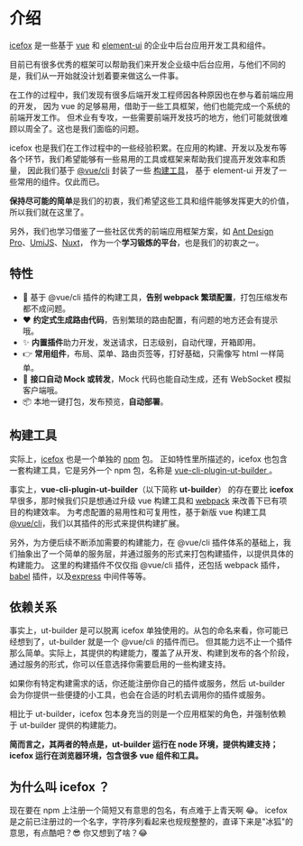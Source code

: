 # 介绍

[icefox](https://github.com/icesjs/icefox) 是一些基于 [vue](https://cn.vuejs.org/) 和 [element-ui](https://element.eleme.cn/#/zh-CN) 的企业中后台应用开发工具和组件。

目前已有很多优秀的框架可以帮助我们来开发企业级中后台应用，与他们不同的是，我们从一开始就没计划着要来做这么一件事。

在工作的过程中，我们发现有很多后端开发工程师因各种原因也在参与着前端应用的开发，
因为 vue 的足够易用，借助于一些工具框架，他们也能完成一个系统的前端开发工作。
但术业有专攻，一些需要前端开发技巧的地方，他们可能就很难顾以周全了。这也是我们面临的问题。

icefox 也是我们在工作过程中的一些经验积累。在应用的构建、开发以及发布等各个环节，我们希望能够有一些易用的工具或框架来帮助我们提高开发效率和质量，
因此我们基于 [@vue/cli](https://cli.vuejs.org/zh/) 封装了一些 [构建工具](https://github.com/icesjs/vue-cli-builder)，
基于 element-ui 开发了一些常用的组件。仅此而已。

**保持尽可能的简单**是我们的初衷，我们希望这些工具和组件能够发挥更大的价值，所以我们就在这里了。

另外，我们也学习借鉴了一些社区优秀的前端应用框架方案，如 [Ant Design Pro](https://pro.ant.design/index-cn)、[UmiJS](https://umijs.org/zh/)、[Nuxt](https://zh.nuxtjs.org/)，
作为一个**学习锻炼的平台**，也是我们的初衷之一。

## 特性

- 🚀 基于 @vue/cli 插件的构建工具，**告别 webpack 繁琐配置**，打包压缩发布都不成问题。
- ❤️ **约定式生成路由代码**，告别繁琐的路由配置，有问题的地方还会有提示哦。
- ✨ **内置插件**助力开发，发送请求，日志级别，自动代理，开箱即用。
- 👉 **常用组件**，布局、菜单、路由页签等，打好基础，只需像写 html 一样简单。
- 🐶 **接口自动 Mock 或转发**，Mock 代码也能自动生成，还有 WebSocket 模拟客户端哦。
- 📦 本地一键打包，发布预览，**自动部署**。

## 构建工具

实际上，[icefox](https://www.npmjs.com/package/icefox) 也是一个单独的 [npm](https://www.npmjs.com/) 包。
正如特性里所描述的，icefox 也包含一套构建工具，它是另外一个 npm 包，名称是 [vue-cli-plugin-ut-builder
](https://www.npmjs.com/package/vue-cli-plugin-ut-builder)。

事实上，**vue-cli-plugin-ut-builder**（以下简称 **ut-builder**） 的存在要比 **icefox** 早很多，那时候我们只是想通过升级 vue 构建工具和 [webpack](https://webpack.docschina.org/) 来改善下已有项目的构建效率。
为考虑配置的易用性和可复用性，基于新版 vue 构建工具 [@vue/cli](https://cli.vuejs.org/zh)，我们以其插件的形式来提供构建扩展。

另外，为方便后续不断添加需要的构建能力，在 @vue/cli 插件体系的基础上，我们抽象出了一个简单的服务层，并通过服务的形式来打包构建插件，以提供具体的构建能力。
这里的构建插件不仅仅指 @vue/cli 插件，还包括 webpack 插件，[babel](https://www.babeljs.cn/) 插件，以及[express](http://www.expressjs.com.cn/) 中间件等等。

## 依赖关系

事实上，ut-builder 是可以脱离 icefox 单独使用的。从包的命名来看，你可能已经想到了，ut-builder 就是一个 @vue/cli 的插件而已。
但其能力远不止一个插件那么简单。实际上，其提供的构建能力，覆盖了从开发、构建到发布的各个阶段，通过服务的形式，你可以任意选择你需要启用的一些构建支持。

如果你有特定构建需求的话，你还能注册你自己的插件或服务，然后 ut-builder 会为你提供一些便捷的小工具，也会在合适的时机去调用你的插件或服务。

相比于 ut-builder，icefox 包本身充当的则是一个应用框架的角色，并强制依赖于 ut-builder 提供的构建能力。

**简而言之，其两者的特点是，ut-builder 运行在 node 环境，提供构建支持；icefox 运行在浏览器环境，包含很多 vue 组件和工具。**

## 为什么叫 icefox ？

现在要在 npm 上注册一个简短又有意思的包名，有点难于上青天啊 😂。
icefox 是之前已注册过的一个名字，字符序列看起来也规规整整的，直译下来是"冰狐"的意思，有点酷吧？😎
你又想到了啥？😂
